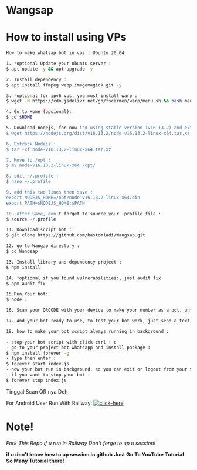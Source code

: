 # Wangsap

# How to install using VPs
```bash
How to make whatsap bot in vps | Ubuntu 20.04

1. *optional Update your ubuntu server : 
$ apt update -y && apt upgrade -y

2. Install dependency :
$ apt install ffmpeg webp imagemagick git -y

3. *optional for ipv6 vps, you must install warp : 
$ wget -N https://cdn.jsdelivr.net/gh/fscarmen/warp/menu.sh && bash menu.sh

4. Go to Home (opsional):
$ cd $HOME

5. Download nodejs, for now i'm using stable version (v16.13.2) and extract to /opt directory :
$ wget https://nodejs.org/dist/v16.13.2/node-v16.13.2-linux-x64.tar.xz

6. Extrack Nodejs :
$ tar -xf node-v16.13.2-linux-x64.tar.xz

7. Move to /opt :
$ mv node-v16.13.2-linux-x64 /opt/

8. edit ~/.profile :
$ nano ~/.profile

9. add this two lines then save :
export NODEJS_HOME=/opt/node-v16.13.2-linux-x64/bin
export PATH=$NODEJS_HOME:$PATH

10. after Save, don't forget to source your .profile file : 
$ source ~/.profile

11. Download script bot :
$ git clone https://github.com/bastomiadi/Wangsap.git

12. go to Wangap directory :
$ cd Wangsap

13. Install library and dependency project :
$ npm install

14. *optional if you found vulnerabilities:, just audit fix
$ npm audit fix

15.Run Your bot:
$ node . 

16. Scan your QRCODE with your device to make your number as a bot, until success

17. And your bot ready to use, to test your bot work, just send a text to your bot number,type menu then enter.

18. how to make your bot script always running in background :

- stop your bot script with click ctrl + c
- go to your project bot whatsapp and install package : 
$ npm install forever -g
- type then enter : 
$ forever start index.js
- now your bot run in background, so you can exit or logout from your vps and bot still running.
- if you want to stop your bot : 
$ forever stop index.js 
```

Tinggal Scan QR nya Deh 

For Android User Run With Railway:
[![click-here](https://railway.app/button.svg)](https://railway.app/new/template?template=https://github.com/HaznRe/Wangsap.git)

# Note!
*Fork This Repo*
*if u run in Railway*
*Don't forge to up u session!*

**if u don't know how to up session in github**
**Just Go To YouTube Tutorial So Many Tutorial there!**





